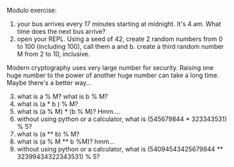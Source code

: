 Modulo exercise:

1) your bus arrives every 17 minutes starting at midnight. It's 4 am. What time does the next bus arrive?
2) open your REPL. Using a seed of 42, create 2 random numbers from 0 to 100 (including 100),  call them a and b. create a third random number M from 2 to 10, inclusive.
   
Modern cryptography uses very large number for security. Raising one huge number to the power of another huge number can take a long time.  Maybe there's a better way...

3) what is a % M? what is b % M?
4) what is (a * b ) % M?
5) what is (a % M) * (b % M)?   Hmm....
6) without using python or a calculator, what is (545679844 * 323343531) % 5?
7) what is (a ** b) % M?
8) what is (a % M ** b %M)?  hmm...
9) without using python or a calculator,  what is (54094543425679844 ** 32399434322343531) % 5?
